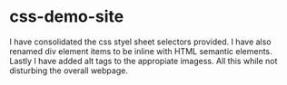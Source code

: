 # css-demo-site
I have consolidated the css styel sheet selectors provided.  I have also renamed div element items to be inline with HTML semantic elements.  Lastly I have added alt tags to the appropiate imagess.  All this while not disturbing the overall webpage.

